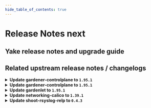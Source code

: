 ```yaml
---
hide_table_of_contents: true
---
```


# Release Notes next

## Yake release notes and upgrade guide

## Related upstream release notes / changelogs


<details>
<summary><b>Update gardener-controlplane to <code>1.95.1</code></b></summary>

# [gardener/gardener]

## 🏃 Others

- `[OPERATOR]` gardenlet: An issue causing the blackbox-exporter Deployment to be created and to be unhealthy in the Shoot control plane for Shoots with `.spec.purpose=testing` is now fixed. by @ialidzhikov [#9798]

## Docker Images
- admission-controller: `europe-docker.pkg.dev/gardener-project/releases/gardener/admission-controller:v1.95.1`
- apiserver: `europe-docker.pkg.dev/gardener-project/releases/gardener/apiserver:v1.95.1`
- controller-manager: `europe-docker.pkg.dev/gardener-project/releases/gardener/controller-manager:v1.95.1`
- gardenlet: `europe-docker.pkg.dev/gardener-project/releases/gardener/gardenlet:v1.95.1`
- node-agent: `europe-docker.pkg.dev/gardener-project/releases/gardener/node-agent:v1.95.1`
- operator: `europe-docker.pkg.dev/gardener-project/releases/gardener/operator:v1.95.1`
- resource-manager: `europe-docker.pkg.dev/gardener-project/releases/gardener/resource-manager:v1.95.1`
- scheduler: `europe-docker.pkg.dev/gardener-project/releases/gardener/scheduler:v1.95.1`


</details>

<details>
<summary><b>Update gardener-controlplane to <code>1.95.1</code></b></summary>

# [gardener/gardener]

## 🏃 Others

- `[OPERATOR]` gardenlet: An issue causing the blackbox-exporter Deployment to be created and to be unhealthy in the Shoot control plane for Shoots with `.spec.purpose=testing` is now fixed. by @ialidzhikov [#9798]

## Docker Images
- admission-controller: `europe-docker.pkg.dev/gardener-project/releases/gardener/admission-controller:v1.95.1`
- apiserver: `europe-docker.pkg.dev/gardener-project/releases/gardener/apiserver:v1.95.1`
- controller-manager: `europe-docker.pkg.dev/gardener-project/releases/gardener/controller-manager:v1.95.1`
- gardenlet: `europe-docker.pkg.dev/gardener-project/releases/gardener/gardenlet:v1.95.1`
- node-agent: `europe-docker.pkg.dev/gardener-project/releases/gardener/node-agent:v1.95.1`
- operator: `europe-docker.pkg.dev/gardener-project/releases/gardener/operator:v1.95.1`
- resource-manager: `europe-docker.pkg.dev/gardener-project/releases/gardener/resource-manager:v1.95.1`
- scheduler: `europe-docker.pkg.dev/gardener-project/releases/gardener/scheduler:v1.95.1`


</details>

<details>
<summary><b>Update gardenlet to <code>1.95.1</code></b></summary>

# [gardener/gardener]

## 🏃 Others

- `[OPERATOR]` gardenlet: An issue causing the blackbox-exporter Deployment to be created and to be unhealthy in the Shoot control plane for Shoots with `.spec.purpose=testing` is now fixed. by @ialidzhikov [#9798]

## Docker Images
- admission-controller: `europe-docker.pkg.dev/gardener-project/releases/gardener/admission-controller:v1.95.1`
- apiserver: `europe-docker.pkg.dev/gardener-project/releases/gardener/apiserver:v1.95.1`
- controller-manager: `europe-docker.pkg.dev/gardener-project/releases/gardener/controller-manager:v1.95.1`
- gardenlet: `europe-docker.pkg.dev/gardener-project/releases/gardener/gardenlet:v1.95.1`
- node-agent: `europe-docker.pkg.dev/gardener-project/releases/gardener/node-agent:v1.95.1`
- operator: `europe-docker.pkg.dev/gardener-project/releases/gardener/operator:v1.95.1`
- resource-manager: `europe-docker.pkg.dev/gardener-project/releases/gardener/resource-manager:v1.95.1`
- scheduler: `europe-docker.pkg.dev/gardener-project/releases/gardener/scheduler:v1.95.1`


</details>

<details>
<summary><b>Update networking-calico to <code>1.39.1</code></b></summary>

# [gardener/gardener-extension-networking-calico]

- `[OPERATOR]` Downgraded calico-cni container to v3.27.0 to prevent cni copy failures.

## Docker Images
- gardener-extension-admission-calico: `europe-docker.pkg.dev/gardener-project/releases/gardener/extensions/admission-calico:v1.39.1`
- gardener-extension-networking-calico: `europe-docker.pkg.dev/gardener-project/releases/gardener/extensions/networking-calico:v1.39.1`


</details>

<details>
<summary><b>Update shoot-rsyslog-relp to <code>0.4.3</code></b></summary>

# [gardener/gardener-extension-shoot-rsyslog-relp]

## 🏃 Others

- `[OPERATOR]` If the certificates used for the `rsyslog-relp` tls connection are changed, the `rsyslog` service on the nodes is restarted so that it can properly load the new certificates. by @plkokanov [#107]

## Docker Images
- gardener-extension-shoot-rsyslog-relp-admission: `europe-docker.pkg.dev/gardener-project/releases/gardener/extensions/shoot-rsyslog-relp-admission:v0.4.3`
- gardener-extension-shoot-rsyslog-relp: `europe-docker.pkg.dev/gardener-project/releases/gardener/extensions/shoot-rsyslog-relp:v0.4.3`


</details>
